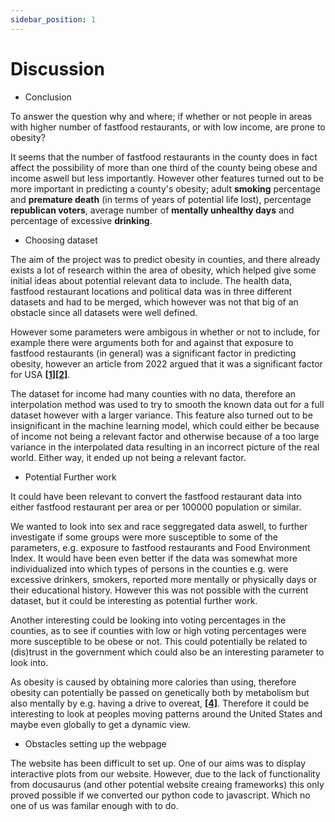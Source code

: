 ```yaml
---
sidebar_position: 1
---
```


# Discussion

* Conclusion 

To answer the question why and where; if whether or not people in areas with higher number of fastfood restaurants, or with low income, are prone to obesity? 

It seems that the number of fastfood restaurants in the county does in fact affect the possibility of more than one third of the county being obese and income aswell but less importantly. However other features turned out to be more important in predicting a county's obesity; adult **smoking** percentage and **premature death** (in terms of years of potential life lost), percentage **republican voters**, average number of **mentally unhealthy days** and percentage of excessive **drinking**. 



* Choosing dataset 

The aim of the project was to predict obesity in counties, and there already exists a lot of research within the area of obesity, which helped give some initial ideas about potential relevant data to include. The health data, fastfood restaurant locations and political data was in three different datasets and had to be merged, which however was not that big of an obstacle since all datasets were well defined. 

However some parameters were ambigous in whether or not to include, for example there were arguments both for and against that exposure to fastfood restaurants (in general) was a significant factor in predicting obesity, however an article from 2022 argued that it was a significant factor for USA **[[1]](https://nutritionj.biomedcentral.com/articles/10.1186/s12937-021-00713-5)[[2]](https://www.nature.com/articles/s41467-021-27522-y)**. 

The dataset for income had many counties with no data, therefore an interpolation method was used to try to smooth the known data out for a full dataset however with a larger variance. This feature also turned out to be insignificant in the machine learning model, which could either be because of income not being a relevant factor and otherwise because of a too large variance in the interpolated data resulting in an incorrect picture of the real world. Either way, it ended up not being a relevant factor. 

* Potential Further work 

It could have been relevant to convert the fastfood restaurant data into either fastfood restaurant per area or per 100000 population or similar. 

We wanted to look into sex and race seggregated data aswell, to further investigate if some groups were more susceptible to some of the parameters, e.g. exposure to fastfood restaurants and Food Environment Index. It would have been even better if the data was somewhat more individualized into which types of persons in the counties  e.g. were excessive drinkers, smokers, reported more mentally or physically days or their educational history. However this was not possible with the current dataset, but it could be interesting as potential further work. 

Another interesting could be looking into voting percentages in the counties, as to see if counties with low or high voting percentages were more susceptible to be obese or not. This could potentially be related to (dis)trust in the government which could also be an interesting parameter to look into. 

As obesity is caused by obtaining more calories than using, therefore obesity can potentially be passed on genetically both by metabolism but also mentally by e.g. having a drive to overeat, **[[4]](https://www.cdc.gov/genomics/resources/diseases/obesity/index.htm)**. Therefore it could be interesting to look at peoples moving patterns around the United States and maybe even globally to get a dynamic view.


* Obstacles setting up the webpage

The website has been difficult to set up. One of our aims was to display interactive plots from our website. However, due to the lack of functionality from docusaurus (and other potential website creaing frameworks) this only proved possible if we converted our python code to javascript. Which no one of us was familar enough with to do. 


